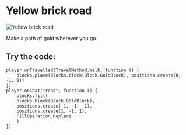 # Yellow brick road

![Yellow brick road](/static/mods/yellow-brick-road.jpg)

Make a path of gold wherever you go.

## Try the code:

```blocks
player.onTravelled(TravelMethod.Walk, function () {
    blocks.place(blocks.block(Block.GoldBlock), positions.create(0, -1, 0))
})
player.onChat("road", function () {
    blocks.fill(
    blocks.block(Block.GoldBlock),
    positions.create(-1, -1, -1),
    positions.create(1, -1, 1),
    FillOperation.Replace
    )
})
```